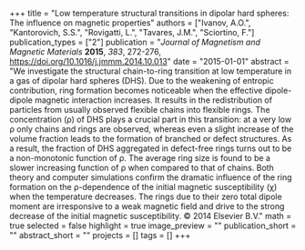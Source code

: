 +++
title = "Low temperature structural transitions in dipolar hard spheres: The influence on magnetic properties"
authors = ["Ivanov, A.O.", "Kantorovich, S.S.", "Rovigatti, L.", "Tavares, J.M.", "Sciortino, F."]
publication_types = ["2"]
publication = "*Journal of Magnetism and Magnetic Materials* **2015**, *383*, 272-276, https://doi.org/10.1016/j.jmmm.2014.10.013"
date = "2015-01-01"
abstract = "We investigate the structural chain-to-ring transition at low temperature in a gas of dipolar hard spheres (DHS). Due to the weakening of entropic contribution, ring formation becomes noticeable when the effective dipole-dipole magnetic interaction increases. It results in the redistribution of particles from usually observed flexible chains into flexible rings. The concentration (ρ) of DHS plays a crucial part in this transition: at a very low ρ only chains and rings are observed, whereas even a slight increase of the volume fraction leads to the formation of branched or defect structures. As a result, the fraction of DHS aggregated in defect-free rings turns out to be a non-monotonic function of ρ. The average ring size is found to be a slower increasing function of ρ when compared to that of chains. Both theory and computer simulations confirm the dramatic influence of the ring formation on the ρ-dependence of the initial magnetic susceptibility (χ) when the temperature decreases. The rings due to their zero total dipole moment are irresponsive to a weak magnetic field and drive to the strong decrease of the initial magnetic susceptibility. © 2014 Elsevier B.V."
math = true
selected = false
highlight = true
image_preview = ""
publication_short = ""
abstract_short = ""
projects = []
tags = []
+++
